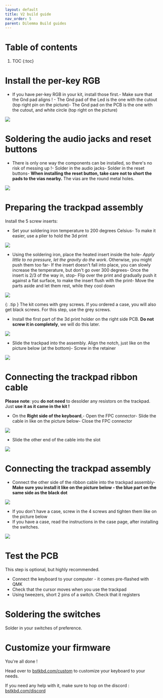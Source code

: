 ```yaml
---
layout: default
title: V2 build guide
nav_order: 5
parent: Dilemma Build guides
---
```


# Table of contents

1. TOC
{:toc}

# Install the per-key RGB

-   If you have per-key RGB in your kit, install those first.-   Make sure that the Gnd pad aligns ! -   The Gnd pad of the Led is the one with the cutout (top right pin on the picture)-   The Gnd pad on the PCB is the one with the cutout, and white circle (top right on the picture)

![](../assets/pics/guides/dilemmav2/1.jpg)

# Soldering the audio jacks and reset buttons

-   There is only one way the components can be installed, so there's no risk of messing up !-   Solder in the audio jacks-   Solder in the reset buttons-   **When installing the reset button, take care not to short the pads to the vias nearby.** The vias are the round metal holes.

![](assets/../../assets/pics/guides/dilemmav2/2.jpg)

# Preparing the trackpad assembly

Install the 5 screw inserts:

-   Set your soldering iron temperature to 200 degrees Celsius-   To make it easier, use a plier to hold the 3d print
 
![](assets/../../assets/pics/guides/dilemmav2/3.jpg)

-   Using the soldering iron, place the heated insert inside the hole-   *Apply little to no pressure, let the gravity do the work*. Otherwise, you might push them too far-   If the insert doesn't fall into place, you can slowly increase the temperature, but don't go over 300 degrees-   Once the insert is 2/3 of the way in, stop-   Flip over the print and gradually push it against a flat surface, to make the insert flush with the print-   Move the parts aside and let them rest, while they cool down

![](../assets/pics/guides/dilemmav2/4.jpg)

{: .tip }
The kit comes with grey screws. If you ordered a case, you will also get black screws. For this step, use the grey screws. 

-   Install the first part of the 3d print holder on the right side PCB. **Do not screw it in completely**, we will do this later.

![](../assets/pics/guides/dilemmav2/5.jpg)

-   Slide the trackpad into the assembly. Align the notch, just like on the picture below (at the bottom)-   Screw in the retainer

![](../assets/pics/guides/dilemmav2/6.jpg)

# Connecting the trackpad ribbon cable

**Please note**: you **do not need** to desolder any resistors on the trackpad. Just **use it as it came in the kit !**

-   On the **Right side of the keyboard**,-   Open the FPC connector-   Slide the cable in like on the picture below-   Close the FPC connector

![](../assets/pics/guides/dilemmav2/7.jpg)

-   Slide the other end of the cable into the slot

![](../assets/pics/guides/dilemmav2/8.jpg)

# Connecting the trackpad assembly

-   Connect the other side of the ribbon cable into the trackpad assembly-   **Make sure you install it like on the picture below - the blue part on the same side as the black dot**

![](../assets/pics/guides/dilemmav2/9.jpg)

- If you don't have a case, screw in the 4 screws and tighten them like on the picture below
- If you have a case, read the instructions in the case page, after installing the switches.

![](../assets/pics/guides/dilemmav2/10.jpg)

# Test the PCB

This step is optional, but highly recommended.

- Connect the keyboard to your computer - it comes pre-flashed with QMK
- Check that the cursor moves when you use the trackpad
- Using tweezers, short 2 pins of a switch. Check that it registers

# Soldering the switches

Solder in your switches of preference.

# Customize your firmware

You're all done !

Head over to [bstkbd.com/custom](https://bstkbd.com/custom) to customize your keyboard to your needs.

If you need any help with it, make sure to hop on the discord : [bstkbd.com/discord](https://www.bstkbd.com/discord)